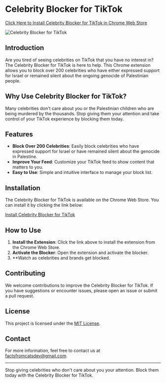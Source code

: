 # Celebrity Blocker for TikTok

[Click Here to Install Celebrity Blocker for TikTok in Chrome Web Store](https://chromewebstore.google.com/detail/tiktok-celebrity-blocker/gjlpoampikdnneonedjjgofgcgihkpoo)

![Celebrity Blocker for TikTok](https://github.com/FactsFromCats/FactsFromCats/assets/169418602/7a66de06-46f4-4c82-9d72-a9ab4a0f74f7)

## Introduction

Are you tired of seeing celebrities on TikTok that you have no interest in? The Celebrity Blocker for TikTok is here to help. This Chrome extension allows you to block over 200 celebrities who have either expressed support for Israel or remained silent about the ongoing genocide of Palestinian people. 

## Why Use Celebrity Blocker for TikTok?

Many celebrities don't care about you or the Palestinian children who are being murdered by the thousands. Stop giving them your attention and take control of your TikTok experience by blocking them today.

## Features

- **Block Over 200 Celebrities**: Easily block celebrities who have expressed support for Israel or have remained silent about the genocide in Palestine.
- **Improve Your Feed**: Customize your TikTok feed to show content that matters to you.
- **Easy to Use**: Simple and intuitive interface to manage your block list.

## Installation

The Celebrity Blocker for TikTok is available on the Chrome Web Store. You can install it by clicking the link below:

[Install Celebrity Blocker for TikTok](https://chromewebstore.google.com/detail/tiktok-celebrity-blocker/gjlpoampikdnneonedjjgofgcgihkpoo)

## How to Use

1. **Install the Extension**: Click the link above to install the extension from the Chrome Web Store.
2. **Activate the Blocker**: Open the extension and activate the blocker.
3. **Watch as celebrities and brands get blocked.

## Contributing

We welcome contributions to improve the Celebrity Blocker for TikTok. If you have suggestions or encounter issues, please open an issue or submit a pull request.

## License

This project is licensed under the [MIT License](LICENSE).

## Contact

For more information, feel free to contact us at [factsfromcatsdev@gmail.com](mailto:factsfromcatsdev@gmail.com).

---

Stop giving celebrities who don't care about you your attention. Block them today with the Celebrity Blocker for TikTok.

<!--
**FactsFromCats/FactsFromCats** is a ✨ _special_ ✨ repository because its `README.md` (this file) appears on your GitHub profile.

Here are some ideas to get you started:

- 🔭 I’m currently working on ...
- 🌱 I’m currently learning ...
- 👯 I’m looking to collaborate on ...
- 🤔 I’m looking for help with ...
- 💬 Ask me about ...
- 📫 How to reach me: ...
- 😄 Pronouns: ...
- ⚡ Fun fact: ...
-->
